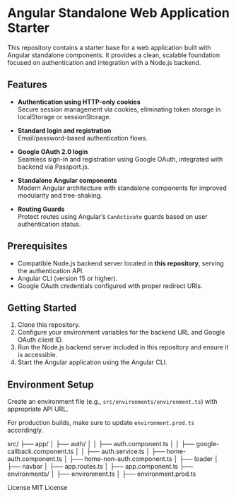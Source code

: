 # Angular Standalone Web Application Starter

This repository contains a starter base for a web application built with Angular standalone components. It provides a clean, scalable foundation focused on authentication and integration with a Node.js backend.

## Features

- **Authentication using HTTP-only cookies**  
  Secure session management via cookies, eliminating token storage in localStorage or sessionStorage.

- **Standard login and registration**  
  Email/password-based authentication flows.

- **Google OAuth 2.0 login**  
  Seamless sign-in and registration using Google OAuth, integrated with backend via Passport.js.

- **Standalone Angular components**  
  Modern Angular architecture with standalone components for improved modularity and tree-shaking.

- **Routing Guards**  
  Protect routes using Angular’s `CanActivate` guards based on user authentication status.

## Prerequisites

- Compatible Node.js backend server located in **this repository**, serving the authentication API.
- Angular CLI (version 15 or higher).
- Google OAuth credentials configured with proper redirect URIs.

## Getting Started

1. Clone this repository.
2. Configure your environment variables for the backend URL and Google OAuth client ID.
3. Run the Node.js backend server included in this repository and ensure it is accessible.
4. Start the Angular application using the Angular CLI.

## Environment Setup

Create an environment file (e.g., `src/environments/environment.ts`) with appropriate API URL.

For production builds, make sure to update `environment.prod.ts` accordingly.

src/
├── app/
│ ├── auth/
│ │ ├── auth.component.ts
│ │ ├── google-callback.component.ts
│ │ ├── auth.service.ts
│ ├── home-auth.component.ts
│ ├── home-non-auth.component.ts
│ ├── loader
│ ├── navbar
│ ├── app.routes.ts
│ ├── app.component.ts
├── environments/
│ ├── environment.ts
│ ├── environment.prod.ts

License
MIT License

